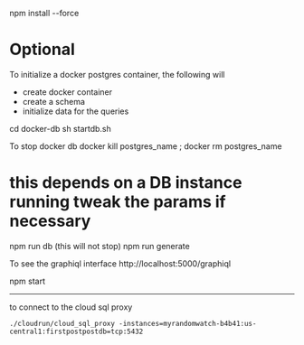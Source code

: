
npm install --force

# Optional 
To initialize a docker postgres container, the following will 
- create docker container
- create a schema
- initialize data for the queries

cd docker-db
sh startdb.sh

To stop docker db 
docker kill postgres_name ; docker rm postgres_name

# this depends on a DB instance running tweak the params if necessary
npm run db   (this will not stop)
npm run generate

To see the graphiql interface http://localhost:5000/graphiql

npm start 


--- 

to connect to the cloud sql proxy

```
./cloudrun/cloud_sql_proxy -instances=myrandomwatch-b4b41:us-central1:firstpostpostdb=tcp:5432
```

